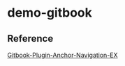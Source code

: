 # demo-gitbook

## Reference
[Gitbook-Plugin-Anchor-Navigation-EX](https://github.com/zq99299/gitbook-plugin-anchor-navigation-ex/blob/master/doc/config.md)  

